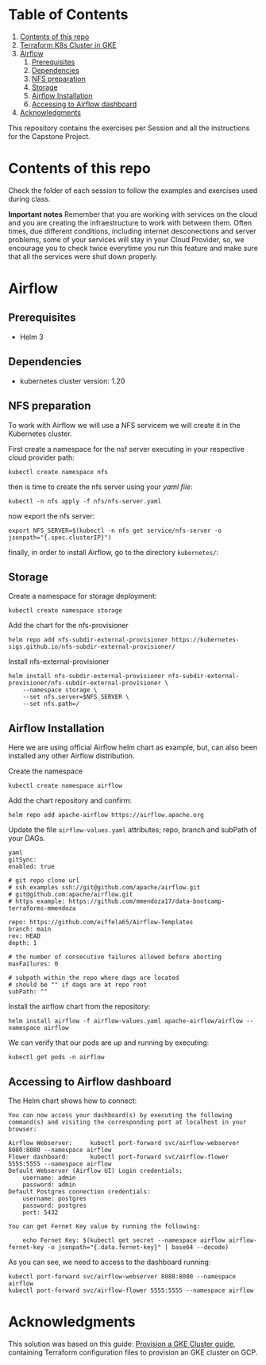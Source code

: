 
# Table of Contents

1.  [Contents of this repo](#org0d0e966)
2.  [Terraform K8s Cluster in GKE](#org09042a6)
3.  [Airflow](#org3602e04)
    1.  [Prerequisites](#org20c49db)
    2.  [Dependencies](#org2b7a974)
    3.  [NFS preparation](#org25c21bd)
    4.  [Storage](#org626c3e1)
    5.  [Airflow Installation](#org274dad7)
    6.  [Accessing to Airflow dashboard](#org959018f)
4.  [Acknowledgments](#org5427e61)

This repository contains the exercises per Session and all the instructions for the Capstone Project.


<a id="org0d0e966"></a>

# Contents of this repo

Check the folder of each session to follow the examples and exercises used during class.






   

**Important notes**
Remember that you are working with services on the cloud and you are creating the infraestructure to work with between them. Often times, due different conditions, including internet desconections and server problems, some of your services will stay in your Cloud Provider, so, we encourage you to check twice everytime you run this feature and make sure that all the services were shut down properly.


<a id="org3602e04"></a>

# Airflow


<a id="org20c49db"></a>

## Prerequisites

-   Helm 3


<a id="org2b7a974"></a>

## Dependencies

-   kubernetes cluster version: 1.20


<a id="org25c21bd"></a>

## NFS preparation

To work with Airflow we will use a NFS servicem we will create it in the Kubernetes cluster.

First create a namespace for the nsf server executing in your respective cloud provider path:

    kubectl create namespace nfs

then is time to create the nfs server using your *yaml file*:

    kubectl -n nfs apply -f nfs/nfs-server.yaml

now export the nfs server:

    export NFS_SERVER=$(kubectl -n nfs get service/nfs-server -o jsonpath="{.spec.clusterIP}")

finally, in order to install Airflow, go to the directory `kubernetes/`:


<a id="org626c3e1"></a>

## Storage

Create a namespace for storage deployment:

    kubectl create namespace storage

Add the chart for the nfs-provisioner

    helm repo add nfs-subdir-external-provisioner https://kubernetes-sigs.github.io/nfs-subdir-external-provisioner/

Install nfs-external-provisioner

    helm install nfs-subdir-external-provisioner nfs-subdir-external-provisioner/nfs-subdir-external-provisioner \
        --namespace storage \
        --set nfs.server=$NFS_SERVER \
        --set nfs.path=/


<a id="org274dad7"></a>

## Airflow Installation

Here we are using official Airflow helm chart as example, but, can also been installed any other Airflow distribution.

Create the namespace

    kubectl create namespace airflow

Add the chart repository and confirm:

    helm repo add apache-airflow https://airflow.apache.org

Update the file `airflow-values.yaml` attributes; repo, branch and subPath of your DAGs.

    yaml
    gitSync:
    enabled: true
    
    # git repo clone url
    # ssh examples ssh://git@github.com/apache/airflow.git
    # git@github.com:apache/airflow.git
    # https example: https://github.com/mmendoza17/data-bootcamp-terraforms-mmendoza
    
    repo: https://github.com/eiffela65/Airflow-Templates
    branch: main
    rev: HEAD
    depth: 1
    
    # the number of consecutive failures allowed before aborting
    maxFailures: 0
    
    # subpath within the repo where dags are located
    # should be "" if dags are at repo root
    subPath: ""

Install the airflow chart from the repository:

    helm install airflow -f airflow-values.yaml apache-airflow/airflow --namespace airflow

We can verify that our pods are up and running by executing:

    kubectl get pods -n airflow


<a id="org959018f"></a>

## Accessing to Airflow dashboard

The Helm chart shows how to connect:

    You can now access your dashboard(s) by executing the following command(s) and visiting the corresponding port at localhost in your browser:
    
    Airflow Webserver:     kubectl port-forward svc/airflow-webserver 8080:8080 --namespace airflow
    Flower dashboard:      kubectl port-forward svc/airflow-flower 5555:5555 --namespace airflow
    Default Webserver (Airflow UI) Login credentials:
        username: admin
        password: admin
    Default Postgres connection credentials:
        username: postgres
        password: postgres
        port: 5432
    
    You can get Fernet Key value by running the following:
    
        echo Fernet Key: $(kubectl get secret --namespace airflow airflow-fernet-key -o jsonpath="{.data.fernet-key}" | base64 --decode)

As you can see, we need to access to the dashboard running:

    kubectl port-forward svc/airflow-webserver 8080:8080 --namespace airflow
    kubectl port-forward svc/airflow-flower 5555:5555 --namespace airflow


<a id="org5427e61"></a>

# Acknowledgments

This solution was based on this guide: [Provision a GKE Cluster guide](https://learn.hashicorp.com/tutorials/terraform/gke?in=terraform/kubernetes), containing Terraform configuration files to provision an GKE cluster on GCP.

